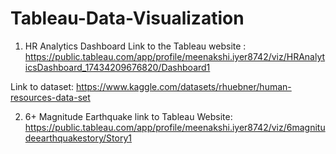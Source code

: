 # Tableau-Data-Visualization
1) HR Analytics Dashboard
Link to the Tableau website : 
https://public.tableau.com/app/profile/meenakshi.iyer8742/viz/HRAnalyticsDashboard_17434209676820/Dashboard1

Link to dataset: https://www.kaggle.com/datasets/rhuebner/human-resources-data-set

2) 6+ Magnitude Earthquake
link to Tableau Website: https://public.tableau.com/app/profile/meenakshi.iyer8742/viz/6magnitudeearthquakestory/Story1

   
